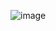 ![image](https://user-images.githubusercontent.com/98969273/191737609-0a89377a-668a-459a-8f47-4bbd648b83de.png)
